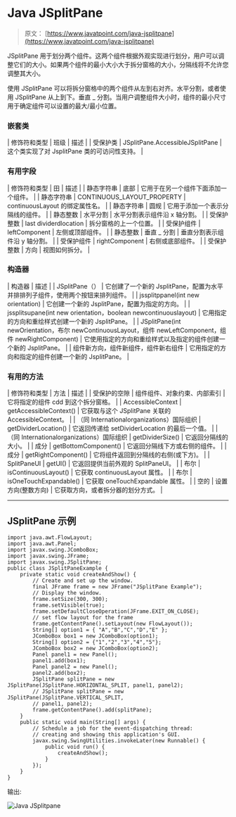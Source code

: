 # Java JSplitPane

> 原文： [https://www.javatpoint.com/java-jsplitpane](https://www.javatpoint.com/java-jsplitpane)

JSplitPane 用于划分两个组件。这两个组件根据外观实现进行划分，用户可以调整它们的大小。如果两个组件的最小大小大于拆分窗格的大小，分隔线将不允许您调整其大小。

使用 JSplitPane 可以将拆分窗格中的两个组件从左到右对齐。水平分割，或者使用 JSplitPane 从上到下。垂直 _ 分割。当用户调整组件大小时，组件的最小尺寸用于确定组件可以设置的最大/最小位置。

### 嵌套类

| 修饰符和类型 | 班级 | 描述 |
| 受保护类 | JSplitPane.AccessibleJSplitPane | 这个类实现了对 JsplitPane 类的可访问性支持。 |

### 有用字段

| 修饰符和类型 | 田 | 描述 |
| 静态字符串 | 底部 | 它用于在另一个组件下面添加一个组件。 |
| 静态字符串 | CONTINUOUS_LAYOUT_PROPERTY | continuousLayout 的绑定属性名。 |
| 静态字符串 | 圆规 | 它用于添加一个表示分隔线的组件。 |
| 静态整数 | 水平分割 | 水平分割表示组件沿 x 轴分割。 |
| 受保护整数 | last dividerdlocation | 拆分窗格的上一个位置。 |
| 受保护组件 | leftComponent | 左侧或顶部组件。 |
| 静态整数 | 垂直 _ 分割 | 垂直分割表示组件沿 y 轴分割。 |
| 受保护组件 | rightComponent | 右侧或底部组件。 |
| 受保护整数 | 方向 | 视图如何拆分。 |

### 构造器

| 构造器 | 描述 |
| JSplitPane（） | 它创建了一个新的 JsplitPane，配置为水平并排排列子组件，使用两个按钮来排列组件。 |
| jssplitppanel(int new orientation) | 它创建一个新的 JsplitPane，配置为指定的方向。 |
| jssplitsupane(int new orientation，boolean newcontinuouslayout) | 它用指定的方向和重绘样式创建一个新的 JsplitPane。 |
| JSplitPane(int newOrientation，布尔 newContinuousLayout，组件 newLeftComponent，组件 newRightComponent) | 它使用指定的方向和重绘样式以及指定的组件创建一个新的 JsplitPane。 |
| 组件新方向，组件新组件，组件新右组件 | 它用指定的方向和指定的组件创建一个新的 JsplitPane。 |

### 有用的方法

| 修饰符和类型 | 方法 | 描述 |
| 受保护的空隙 | 组件组件、对象约束、内部索引 | 它将指定的组件 cdd 到这个拆分窗格。 |
| AccessibleContext | getAccessibleContext() | 它获取与这个 JSplitPane 关联的 AccessibleContext。 |
| （同 Internationalorganizations）国际组织 | getDividerLocation() | 它返回传递给 setDividerLocation 的最后一个值。 |
| （同 Internationalorganizations）国际组织 | getDividerSize() | 它返回分隔线的大小。 |
| 成分 | getBottomComponent() | 它返回分隔线下方或右侧的组件。 |
| 成分 | getRightComponent() | 它将组件返回到分隔线的右侧(或下方)。 |
| SplitPaneUI | getUI() | 它返回提供当前外观的 SplitPaneUI。 |
| 布尔 | isContinuousLayout() | 它获取 continuousLayout 属性。 |
| 布尔 | isOneTouchExpandable() | 它获取 oneTouchExpandable 属性。 |
| 空的 | 设置方向(整数方向) | 它获取方向，或者拆分器的划分方式。 |

* * *

## JSplitPane 示例

```
import java.awt.FlowLayout;
import java.awt.Panel;
import javax.swing.JComboBox;
import javax.swing.JFrame;
import javax.swing.JSplitPane;
public class JSplitPaneExample {
	private static void createAndShow() {
		// Create and set up the window.
		final JFrame frame = new JFrame("JSplitPane Example");
		// Display the window.
		frame.setSize(300, 300);
		frame.setVisible(true);
		frame.setDefaultCloseOperation(JFrame.EXIT_ON_CLOSE);
		// set flow layout for the frame
		frame.getContentPane().setLayout(new FlowLayout());
		String[] option1 = { "A","B","C","D","E" };
		JComboBox box1 = new JComboBox(option1);
		String[] option2 = {"1","2","3","4","5"};
		JComboBox box2 = new JComboBox(option2);
		Panel panel1 = new Panel();
		panel1.add(box1);
		Panel panel2 = new Panel();
		panel2.add(box2);
		JSplitPane splitPane = new JSplitPane(JSplitPane.HORIZONTAL_SPLIT, panel1, panel2);
		// JSplitPane splitPane = new JSplitPane(JSplitPane.VERTICAL_SPLIT,
		// panel1, panel2);
		frame.getContentPane().add(splitPane);
	}
	public static void main(String[] args) {
		// Schedule a job for the event-dispatching thread:
		// creating and showing this application's GUI.
		javax.swing.SwingUtilities.invokeLater(new Runnable() {
			public void run() {
				createAndShow();
			}
		});
	}
}

```

输出:

![Java JSplitpane ](../Images/589016131e08fb5d71f699fa8f6ec2b0.png)